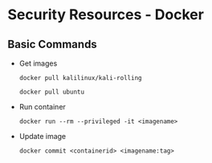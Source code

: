 # Security Resources - Docker

## Basic Commands

- Get images

    `docker pull kalilinux/kali-rolling`

    `docker pull ubuntu`

- Run container

    `docker run --rm --privileged -it <imagename>`

- Update image

    `docker commit <containerid> <imagename:tag>`
